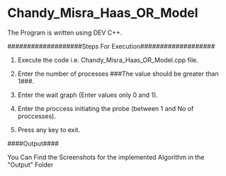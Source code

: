 # Chandy_Misra_Haas_OR_Model

The Program is written using DEV C++.


###################Steps For Execution###################

1. Execute the code i.e. Chandy_Misra_Haas_OR_Model.cpp file.

2. Enter the number of processes ###The value should be greater than 1###.

3. Enter the wait graph (Enter values only 0 and 1).

4. Enter the proccess initiating the probe (between 1 and No of proccesses).

5. Press any key to exit.

####Output####

You Can Find the Screenshots for the implemented Algorithm in the "Output" Folder
